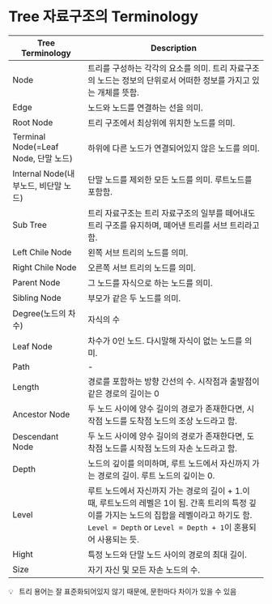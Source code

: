 # Tree 자료구조의 Terminology

|Tree Terminology       |Description|
|-                      |-          |
|Node                   |트리를 구성하는 각각의 요소를 의미. 트리 자료구조의 노드는 정보의 단위로서 어떠한 정보를 가지고 있는 개체를 뜻함.|
|Edge                   |노드와 노드를 연결하는 선을 의미.|
|Root Node              |트리 구조에서 최상위에 위치한 노드를 의미.|
|Terminal Node(=Leaf Node, 단말 노드) |하위에 다른 노드가 연결되어있지 않은 노드를 의미.|
|Internal Node(내부노드, 비단말 노드)    |단말 노드를 제외한 모든 노드를 의미. 루트노드를 포함함.|
|Sub Tree               |트리 자료구조는 트리 자료구조의 일부를 떼어내도 트리 구조를 유지하며, 뗴어낸 트리를 서브 트리라고 함.|
|Left Chile Node        |왼쪽 서브 트리의 노드를 의미.|
|Right Chile Node       |오른쪽 서브 트리의 노드를 의미.|
|Parent Node            |그 노드를 자식으로 하는 노드를 의미.|
|Sibling Node           |부모가 같은 두 노드를 의미.|
|Degree(노드의 차수)       |자식의 수|
|Leaf Node              |차수가 0인 노드. 다시말해 자식이 없는 노드를 의미.|
|Path                   |-|
|Length                 |경로를 포함하는 방향 간선의 수. 시작점과 출발점이 같은 경로의 길이는 0|
|Ancestor Node          |두 노드 사이에 양수 길이의 경로가 존재한다면, 시작점 노드를 도착점 노드의 조상 노드라고 함.|
|Descendant Node        |두 노드 사이에 양수 길이의 경로가 존재한다면, 도착점 노드를 시작점 노드의 자손 노드라고 함.|
|Depth                  |노드의 깊이를 의미하며, 루트 노드에서 자신까지 가는 경로의 길이. 루트 노드의 깊이는 0.|
|Level                  |루트 노드에서 자신까지 가는 경로의 길이 + 1.이 때, 루트노드의 레벨은 1이 됨. 간혹 트리의 특정 깊이를 가지는 노드의 집합을 레벨이라고 하기도 함. `Level = Depth` or `Level = Depth + 1`이 혼용되어 사용되는 듯.|
|Hight                  |특정 노드와 단말 노드 사이의 경로의 최대 길이.|
|Size                   |자기 자신 및 모든 자손 노드의 수.|

:bulb:&ensp; 트리 용어는 잘 표준화되어있지 않기 때문에, 문헌마다 차이가 있을 수 있음